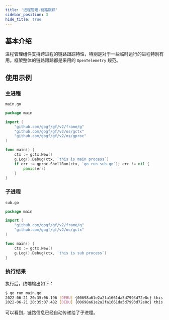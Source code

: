 ```yaml
---
title: '进程管理-链路跟踪'
sidebar_position: 3
hide_title: true
---
```


## 基本介绍

进程管理组件支持跨进程的链路跟踪特性，特别是对于一些临时运行的进程特别有用。框架整体的链路跟踪都是采用的 `OpenTelemetry` 规范。

## 使用示例

### 主进程

`main.go`

```go
package main

import (
	"github.com/gogf/gf/v2/frame/g"
	"github.com/gogf/gf/v2/os/gctx"
	"github.com/gogf/gf/v2/os/gproc"
)

func main() {
	ctx := gctx.New()
	g.Log().Debug(ctx, `this is main process`)
	if err := gproc.ShellRun(ctx, `go run sub.go`); err != nil {
		panic(err)
	}
}
```

### 子进程

`sub.go`

```go
package main

import (
	"github.com/gogf/gf/v2/frame/g"
	"github.com/gogf/gf/v2/os/gctx"
)

func main() {
	ctx := gctx.New()
	g.Log().Debug(ctx, `this is sub process`)
}
```

### 执行结果

执行后，终端输出如下：

```bash
$ go run main.go
2022-06-21 20:35:06.196 [DEBU] {00698a61e2a2fa1661da5d7993d72e8c} this is main process
2022-06-21 20:35:07.482 [DEBU] {00698a61e2a2fa1661da5d7993d72e8c} this is sub process
```

可以看到，链路信息已经自动传递给了子进程。
